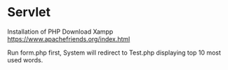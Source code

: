 # Servlet

Installation of PHP 
  Download Xampp
  https://www.apachefriends.org/index.html




Run form.php first, System will redirect to Test.php displaying top 10 most used words.
